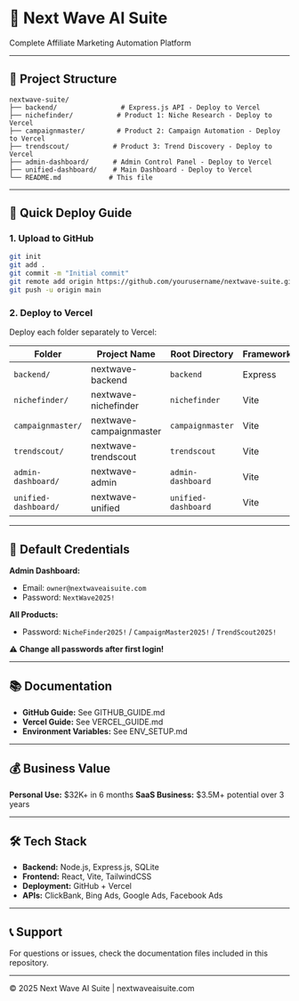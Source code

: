 # 🌊 Next Wave AI Suite

Complete Affiliate Marketing Automation Platform

---

## 📁 Project Structure

```
nextwave-suite/
├── backend/                # Express.js API - Deploy to Vercel
├── nichefinder/           # Product 1: Niche Research - Deploy to Vercel
├── campaignmaster/        # Product 2: Campaign Automation - Deploy to Vercel
├── trendscout/           # Product 3: Trend Discovery - Deploy to Vercel
├── admin-dashboard/      # Admin Control Panel - Deploy to Vercel
├── unified-dashboard/    # Main Dashboard - Deploy to Vercel
└── README.md            # This file
```

---

## 🚀 Quick Deploy Guide

### 1. Upload to GitHub

```bash
git init
git add .
git commit -m "Initial commit"
git remote add origin https://github.com/yourusername/nextwave-suite.git
git push -u origin main
```

### 2. Deploy to Vercel

Deploy each folder separately to Vercel:

| Folder | Project Name | Root Directory | Framework |
|--------|--------------|----------------|-----------|
| `backend/` | nextwave-backend | `backend` | Express |
| `nichefinder/` | nextwave-nichefinder | `nichefinder` | Vite |
| `campaignmaster/` | nextwave-campaignmaster | `campaignmaster` | Vite |
| `trendscout/` | nextwave-trendscout | `trendscout` | Vite |
| `admin-dashboard/` | nextwave-admin | `admin-dashboard` | Vite |
| `unified-dashboard/` | nextwave-unified | `unified-dashboard` | Vite |

---

## 🔐 Default Credentials

**Admin Dashboard:**
- Email: `owner@nextwaveaisuite.com`
- Password: `NextWave2025!`

**All Products:**
- Password: `NicheFinder2025!` / `CampaignMaster2025!` / `TrendScout2025!`

⚠️ **Change all passwords after first login!**

---

## 📚 Documentation

- **GitHub Guide:** See GITHUB_GUIDE.md
- **Vercel Guide:** See VERCEL_GUIDE.md
- **Environment Variables:** See ENV_SETUP.md

---

## 💰 Business Value

**Personal Use:** $32K+ in 6 months
**SaaS Business:** $3.5M+ potential over 3 years

---

## 🛠 Tech Stack

- **Backend:** Node.js, Express.js, SQLite
- **Frontend:** React, Vite, TailwindCSS
- **Deployment:** GitHub + Vercel
- **APIs:** ClickBank, Bing Ads, Google Ads, Facebook Ads

---

## 📞 Support

For questions or issues, check the documentation files included in this repository.

---

© 2025 Next Wave AI Suite | nextwaveaisuite.com
